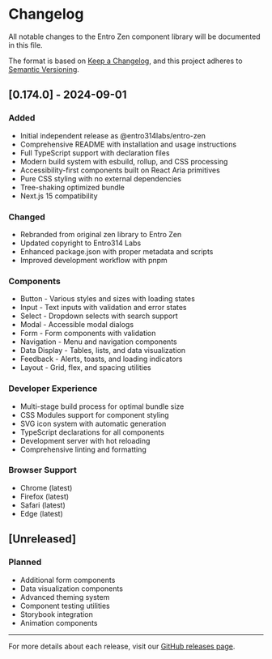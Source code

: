 # Changelog

All notable changes to the Entro Zen component library will be documented in this file.

The format is based on [Keep a Changelog](https://keepachangelog.com/en/1.0.0/),
and this project adheres to [Semantic Versioning](https://semver.org/spec/v2.0.0.html).

## [0.174.0] - 2024-09-01

### Added
- Initial independent release as @entro314labs/entro-zen
- Comprehensive README with installation and usage instructions
- Full TypeScript support with declaration files
- Modern build system with esbuild, rollup, and CSS processing
- Accessibility-first components built on React Aria primitives
- Pure CSS styling with no external dependencies
- Tree-shaking optimized bundle
- Next.js 15 compatibility

### Changed
- Rebranded from original zen library to Entro Zen
- Updated copyright to Entro314 Labs
- Enhanced package.json with proper metadata and scripts
- Improved development workflow with pnpm

### Components
- Button - Various styles and sizes with loading states
- Input - Text inputs with validation and error states  
- Select - Dropdown selects with search support
- Modal - Accessible modal dialogs
- Form - Form components with validation
- Navigation - Menu and navigation components
- Data Display - Tables, lists, and data visualization
- Feedback - Alerts, toasts, and loading indicators
- Layout - Grid, flex, and spacing utilities

### Developer Experience
- Multi-stage build process for optimal bundle size
- CSS Modules support for component styling
- SVG icon system with automatic generation
- TypeScript declarations for all components
- Development server with hot reloading
- Comprehensive linting and formatting

### Browser Support
- Chrome (latest)
- Firefox (latest) 
- Safari (latest)
- Edge (latest)

## [Unreleased]

### Planned
- Additional form components
- Data visualization components
- Advanced theming system
- Component testing utilities
- Storybook integration
- Animation components

---

For more details about each release, visit our [GitHub releases page](https://github.com/entro314-labs/react-git/releases).